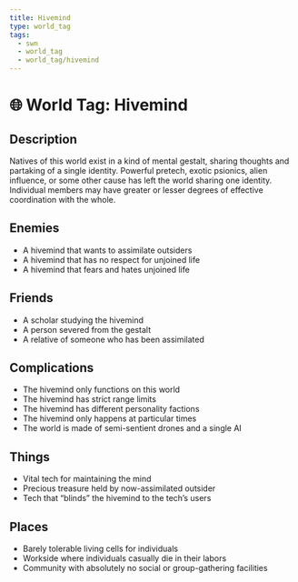 ```yaml
---
title: Hivemind
type: world_tag
tags:
  - swn
  - world_tag
  - world_tag/hivemind
---
```

# 🌐 World Tag: Hivemind

## Description
Natives of this world exist in a kind of mental gestalt, sharing thoughts and partaking of a single identity. Powerful pretech, exotic psionics, alien influence, or some other cause has left the world sharing one identity. Individual members may have greater or lesser degrees of effective coordination with the whole.
## Enemies
- A hivemind that wants to assimilate outsiders
- A hivemind that has no respect for unjoined life
- A hivemind that fears and hates unjoined life

## Friends
- A scholar studying the hivemind
- A person severed from the gestalt
- A relative of someone who has been assimilated

## Complications
- The hivemind only functions on this world
- The hivemind has strict range limits
- The hivemind has different personality factions
- The hivemind only happens at particular times
- The world is made of semi-sentient drones and a single AI

## Things
- Vital tech for maintaining the mind
- Precious treasure held by now-assimilated outsider
- Tech that “blinds” the hivemind to the tech’s users

## Places
- Barely tolerable living cells for individuals
- Workside where individuals casually die in their labors
- Community with absolutely no social or group-gathering facilities


